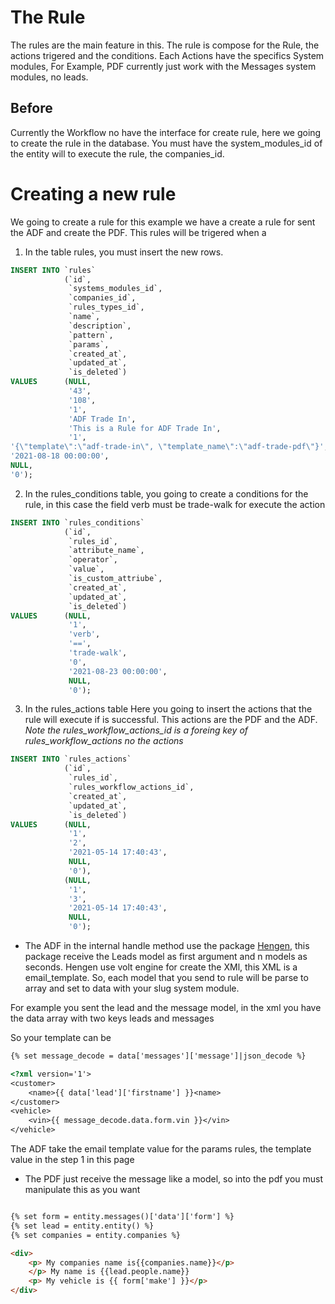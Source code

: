 # The Rule

The rules are the main feature in this. The rule is compose for the Rule, the actions trigered and the conditions. Each Actions have the specifics System modules,
For Example, PDF currently just work with the Messages system modules, no leads.

## Before 
Currently the Workflow no have the interface for create rule, here we going to create the rule in the database. You must have the system_modules_id of the entity 
will to execute the rule, the companies_id.


# Creating a new rule

We going to create a rule  for this example we have a create a rule for sent the ADF and create the PDF. This rules will be trigered when a 
1. In the table rules, you must insert the new rows. 

```sql
INSERT INTO `rules`
            (`id`,
             `systems_modules_id`,
             `companies_id`,
             `rules_types_id`,
             `name`,
             `description`,
             `pattern`,
             `params`,
             `created_at`,
             `updated_at`,
             `is_deleted`)
VALUES      (NULL,
             '43',
             '108',
             '1',
             'ADF Trade In',
             'This is a Rule for ADF Trade In',
             '1',
'{\"template\":\"adf-trade-in\", \"template_name\":\"adf-trade-pdf\"}',
'2021-08-18 00:00:00',
NULL,
'0'); 
```

2. In the rules_conditions table, you going to create a conditions for the rule, in this case the field verb must be trade-walk for execute the action

```sql
INSERT INTO `rules_conditions`
            (`id`,
             `rules_id`,
             `attribute_name`,
             `operator`,
             `value`,
             `is_custom_attriube`,
             `created_at`,
             `updated_at`,
             `is_deleted`)
VALUES      (NULL,
             '1',
             'verb',
             '==',
             'trade-walk',
             '0',
             '2021-08-23 00:00:00',
             NULL,
             '0'); 
```

3. In the rules_actions table
Here you going to insert the actions that the rule will execute if is successful. This actions are the PDF and the ADF. <i>Note the rules_workflow_actions_id is a foreing key of rules_workflow_actions no the actions</i >
```sql
INSERT INTO `rules_actions`
            (`id`,
             `rules_id`,
             `rules_workflow_actions_id`,
             `created_at`,
             `updated_at`,
             `is_deleted`)
VALUES      (NULL,
             '1',
             '2',
             '2021-05-14 17:40:43',
             NULL,
             '0'),
            (NULL,
             '1',
             '3',
             '2021-05-14 17:40:43',
             NULL,
             '0'); 
```


- The ADF in the internal handle method use the package [Hengen](https://github.com/bakaphp/hengen), this package receive the Leads model as first argument and n models as seconds. Hengen use volt engine for create the XMl, 
this XML is a email_template. So, each model that you send to rule will be parse to array and set to data with your slug system module.

For example you sent the lead and the message model, in the xml you have the data array with two keys leads and messages

So your template can be 
```html
{% set message_decode = data['messages']['message']|json_decode %}

<?xml version='1'>
<customer>
    <name>{{ data['lead']['firstname'] }}<name>
</customer>
<vehicle>
    <vin>{{ message_decode.data.form.vin }}</vin>
</vehicle>
```
The ADF take the email template value for the params rules, the template value in the step 1 in this page

- The PDF just receive the message like a model, so into the pdf you must manipulate this as you want

```html

{% set form = entity.messages()['data']['form'] %}
{% set lead = entity.entity() %}
{% set companies = entity.companies %}

<div>
    <p> My companies name is{{companies.name}}</p>
    </p> My name is {{lead.people.name}}
    <p> My vehicle is {{ form['make'] }}</p>
</div>
```

